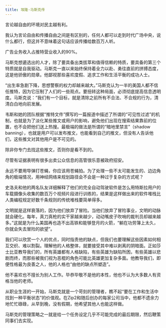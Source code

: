```yaml
---
title: 埃隆·马斯克传
---
```


言论越自由的环境对民主越有利。

我认为言论自由和传播自由之间是有区别的，任何人都可以走到时代广场中央，说什么都行，但这并不意味着这句话应该传播给数百万人听。

广告业务收入占推特营业收入的90%。

马斯克想遴选出的人才，除了要具备出类拔萃和值得信赖的特质，要具备的第三个特质就是自我驱动。马斯克一直以来始终保持着全力以赴、勇往直前的拼搏态度，这是他骄傲的勋章。他鄙视那些喜欢度假、追求工作和生活平衡的成功人士。

“出生率急剧下降，思想警察的权力却越来越大。”马斯克认为一半的美国人都不信任推特，因为它压制了人们的一些观点。要扭转这种局面，必须彻底提高信息透明度。马斯克说：“我们有一个目标，就是清除之前所有不合法、不合规的行为，清清白白地向前发展。

韦斯和她的团队根据“推特文件”撰写的一篇报道中描述了所谓的“可见性过滤”的机制，也就是为了淡化某些推文或用户的影响，避免他们出现在搜索结果靠前的位置，也不会把他们送上热搜。最极端的做法是所谓的“暗地里禁言”（shadow banning），也就是用户可以发布推文，也能看到自己的推文，但没有人告诉他们，这些推文对其他用户是不可见的。

除非你专门去找这些推文，否则你是看不到的。

尽管有证据表明有很多出卖公众信息的高管很乐意被政府招安。

永远不要用导弹打苍蝇，你应该用苍蝇拍。为了处理一些不太可能发生的、边边角角的极端情况，用神经网络来规划路径会不会是一种过于复杂的方式呢？

史洛夫和他的两名队友详细解释了他们的完全自动驾驶软件是怎么用特斯拉用户的车载摄像头收集的数百万个视频片段进行训练的，结果是这样做出来的软件堆栈比人类编程规定好数千条规则的传统堆栈要简单得多。

文明就是这样衰落的，因为他们放弃了冒险。当他们放弃了冒险事业，文明的动脉就会硬化。每年，真刀真枪的实干家越来越少，动动嘴皮子吹哨的裁判员却越来越多。”这就是为什么美国再也造不出高铁和能够登月的火箭，“躺在功劳簿上太久，你就会失去冒险的欲望”。

我们可以欣赏一个人的优点，同时指责他的缺点，但我们也要理解这些因素如何相互交织、难以割裂。理解他的人格整体，就要接受其中难以剥离的阴暗面。正如莎士比亚教导我们的，所有英雄都有人格缺陷，有些英雄为缺陷所困，有些英雄以悲剧而终，而那些被我们视为恶棍的角色可能比英雄更加复杂多面。他教导我们，即便性格最为良善之人，他的人格也“由他的缺点所塑造”。

他不喜欢也不擅长为别人工作。毕恭毕敬不是他的本性，他也不认为大多数人有资格当他的老师。

从职业生涯的一开始，马斯克就是一个苛刻的管理者，瞧不起“要在工作和生活中找到一种平衡状态”的价值观。在Zip2和随后创办的每家公司当中，他都不遗余力地忙忙碌碌，从早到晚，没有假期，他希望其他人也能这样做。

马斯克的管理策略之一就是给一个任务设定几乎不可能完成的最后期限，然后鞭策同事们去实现。
